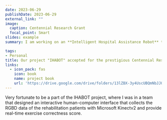 ```yaml
---
date: 2023-06-29
publishDate: 2023-06-29
external_link: ""
image:
  caption: Centennial Research Grant
  focal_point: Smart
slides: example
summary: I am working on an **Intelligent Hospital Assistance Robot** to fight contagion.

tags:
- Personal
title: Our project "IHABOT" accepted for the prestigious Centennial Research Grant.
links:
  - icon_pack: fas
    icon: book
    name: project book
    url: 'https://drive.google.com/drive/folders/13lZBX-3y4UscUBQmNbJJQytok8YWgFwm'
---
```

Very fortunate to be a part of the IHABOT project, where I was in a team that designed an interactive human-computer interface that collects the RGBD data of the rehabilitation patients with Microsoft Kinectv2 and provide real-time exercise correctness score.